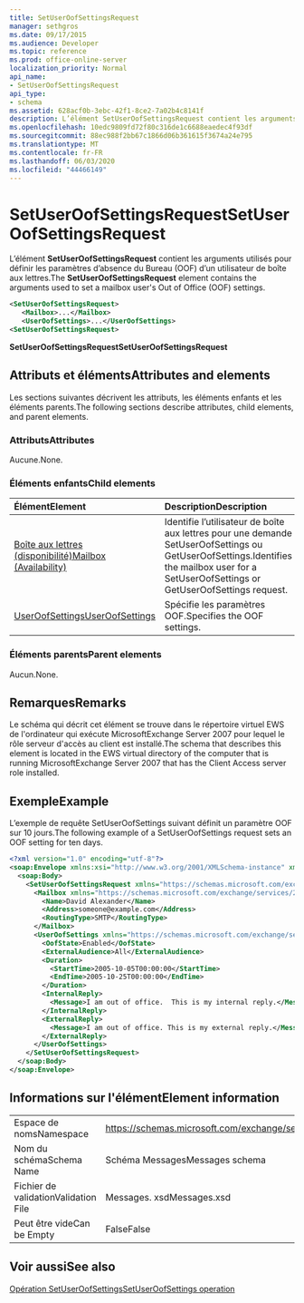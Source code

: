 ```yaml
---
title: SetUserOofSettingsRequest
manager: sethgros
ms.date: 09/17/2015
ms.audience: Developer
ms.topic: reference
ms.prod: office-online-server
localization_priority: Normal
api_name:
- SetUserOofSettingsRequest
api_type:
- schema
ms.assetid: 628acf0b-3ebc-42f1-8ce2-7a02b4c8141f
description: L’élément SetUserOofSettingsRequest contient les arguments utilisés pour définir les paramètres d’absence du Bureau (OOF) d’un utilisateur de boîte aux lettres.
ms.openlocfilehash: 10edc9809fd72f80c316de1c6688eaedec4f93df
ms.sourcegitcommit: 88ec988f2bb67c1866d06b361615f3674a24e795
ms.translationtype: MT
ms.contentlocale: fr-FR
ms.lasthandoff: 06/03/2020
ms.locfileid: "44466149"
---
```

# <a name="setuseroofsettingsrequest"></a><span data-ttu-id="4fc0b-103">SetUserOofSettingsRequest</span><span class="sxs-lookup"><span data-stu-id="4fc0b-103">SetUserOofSettingsRequest</span></span>

<span data-ttu-id="4fc0b-104">L’élément **SetUserOofSettingsRequest** contient les arguments utilisés pour définir les paramètres d’absence du Bureau (OOF) d’un utilisateur de boîte aux lettres.</span><span class="sxs-lookup"><span data-stu-id="4fc0b-104">The **SetUserOofSettingsRequest** element contains the arguments used to set a mailbox user's Out of Office (OOF) settings.</span></span> 
  
```xml
<SetUserOofSettingsRequest>
   <Mailbox>...</Mailbox>
   <UserOofSettings>...</UserOofSettings>
<SetUserOofSettingsRequest>
```

 <span data-ttu-id="4fc0b-105">**SetUserOofSettingsRequest**</span><span class="sxs-lookup"><span data-stu-id="4fc0b-105">**SetUserOofSettingsRequest**</span></span>
## <a name="attributes-and-elements"></a><span data-ttu-id="4fc0b-106">Attributs et éléments</span><span class="sxs-lookup"><span data-stu-id="4fc0b-106">Attributes and elements</span></span>

<span data-ttu-id="4fc0b-107">Les sections suivantes décrivent les attributs, les éléments enfants et les éléments parents.</span><span class="sxs-lookup"><span data-stu-id="4fc0b-107">The following sections describe attributes, child elements, and parent elements.</span></span>
  
### <a name="attributes"></a><span data-ttu-id="4fc0b-108">Attributs</span><span class="sxs-lookup"><span data-stu-id="4fc0b-108">Attributes</span></span>

<span data-ttu-id="4fc0b-109">Aucune.</span><span class="sxs-lookup"><span data-stu-id="4fc0b-109">None.</span></span>
  
### <a name="child-elements"></a><span data-ttu-id="4fc0b-110">Éléments enfants</span><span class="sxs-lookup"><span data-stu-id="4fc0b-110">Child elements</span></span>

|<span data-ttu-id="4fc0b-111">**Élément**</span><span class="sxs-lookup"><span data-stu-id="4fc0b-111">**Element**</span></span>|<span data-ttu-id="4fc0b-112">**Description**</span><span class="sxs-lookup"><span data-stu-id="4fc0b-112">**Description**</span></span>|
|:-----|:-----|
|[<span data-ttu-id="4fc0b-113">Boîte aux lettres (disponibilité)</span><span class="sxs-lookup"><span data-stu-id="4fc0b-113">Mailbox (Availability)</span></span>](mailbox-availability.md) <br/> |<span data-ttu-id="4fc0b-114">Identifie l’utilisateur de boîte aux lettres pour une demande SetUserOofSettings ou GetUserOofSettings.</span><span class="sxs-lookup"><span data-stu-id="4fc0b-114">Identifies the mailbox user for a SetUserOofSettings or GetUserOofSettings request.</span></span>  <br/> |
|[<span data-ttu-id="4fc0b-115">UserOofSettings</span><span class="sxs-lookup"><span data-stu-id="4fc0b-115">UserOofSettings</span></span>](useroofsettings.md) <br/> |<span data-ttu-id="4fc0b-116">Spécifie les paramètres OOF.</span><span class="sxs-lookup"><span data-stu-id="4fc0b-116">Specifies the OOF settings.</span></span>  <br/> |
   
### <a name="parent-elements"></a><span data-ttu-id="4fc0b-117">Éléments parents</span><span class="sxs-lookup"><span data-stu-id="4fc0b-117">Parent elements</span></span>

<span data-ttu-id="4fc0b-118">Aucun.</span><span class="sxs-lookup"><span data-stu-id="4fc0b-118">None.</span></span>
  
## <a name="remarks"></a><span data-ttu-id="4fc0b-119">Remarques</span><span class="sxs-lookup"><span data-stu-id="4fc0b-119">Remarks</span></span>

<span data-ttu-id="4fc0b-120">Le schéma qui décrit cet élément se trouve dans le répertoire virtuel EWS de l'ordinateur qui exécute MicrosoftExchange Server 2007 pour lequel le rôle serveur d'accès au client est installé.</span><span class="sxs-lookup"><span data-stu-id="4fc0b-120">The schema that describes this element is located in the EWS virtual directory of the computer that is running MicrosoftExchange Server 2007 that has the Client Access server role installed.</span></span>
  
## <a name="example"></a><span data-ttu-id="4fc0b-121">Exemple</span><span class="sxs-lookup"><span data-stu-id="4fc0b-121">Example</span></span>

<span data-ttu-id="4fc0b-122">L’exemple de requête SetUserOofSettings suivant définit un paramètre OOF sur 10 jours.</span><span class="sxs-lookup"><span data-stu-id="4fc0b-122">The following example of a SetUserOofSettings request sets an OOF setting for ten days.</span></span>
  
```xml
<?xml version="1.0" encoding="utf-8"?>
<soap:Envelope xmlns:xsi="http://www.w3.org/2001/XMLSchema-instance" xmlns:xsd="http://www.w3.org/2001/XMLSchema" xmlns:soap="http://schemas.xmlsoap.org/soap/envelope/">
  <soap:Body>
    <SetUserOofSettingsRequest xmlns="https://schemas.microsoft.com/exchange/services/2006/messages">
      <Mailbox xmlns="https://schemas.microsoft.com/exchange/services/2006/types">
        <Name>David Alexander</Name>
        <Address>someone@example.com</Address>
        <RoutingType>SMTP</RoutingType>
      </Mailbox>
      <UserOofSettings xmlns="https://schemas.microsoft.com/exchange/services/2006/types">
        <OofState>Enabled</OofState>
        <ExternalAudience>All</ExternalAudience>
        <Duration>
          <StartTime>2005-10-05T00:00:00</StartTime>
          <EndTime>2005-10-25T00:00:00</EndTime>
        </Duration>
        <InternalReply>
          <Message>I am out of office.  This is my internal reply.</Message>
        </InternalReply>
        <ExternalReply>
          <Message>I am out of office. This is my external reply.</Message>
        </ExternalReply>
      </UserOofSettings>
    </SetUserOofSettingsRequest>
  </soap:Body>
</soap:Envelope>
```

## <a name="element-information"></a><span data-ttu-id="4fc0b-123">Informations sur l'élément</span><span class="sxs-lookup"><span data-stu-id="4fc0b-123">Element information</span></span>

|||
|:-----|:-----|
|<span data-ttu-id="4fc0b-124">Espace de noms</span><span class="sxs-lookup"><span data-stu-id="4fc0b-124">Namespace</span></span>  <br/> |https://schemas.microsoft.com/exchange/services/2006/messages  <br/> |
|<span data-ttu-id="4fc0b-125">Nom du schéma</span><span class="sxs-lookup"><span data-stu-id="4fc0b-125">Schema Name</span></span>  <br/> |<span data-ttu-id="4fc0b-126">Schéma Messages</span><span class="sxs-lookup"><span data-stu-id="4fc0b-126">Messages schema</span></span>  <br/> |
|<span data-ttu-id="4fc0b-127">Fichier de validation</span><span class="sxs-lookup"><span data-stu-id="4fc0b-127">Validation File</span></span>  <br/> |<span data-ttu-id="4fc0b-128">Messages. xsd</span><span class="sxs-lookup"><span data-stu-id="4fc0b-128">Messages.xsd</span></span>  <br/> |
|<span data-ttu-id="4fc0b-129">Peut être vide</span><span class="sxs-lookup"><span data-stu-id="4fc0b-129">Can be Empty</span></span>  <br/> |<span data-ttu-id="4fc0b-130">False</span><span class="sxs-lookup"><span data-stu-id="4fc0b-130">False</span></span>  <br/> |
   
## <a name="see-also"></a><span data-ttu-id="4fc0b-131">Voir aussi</span><span class="sxs-lookup"><span data-stu-id="4fc0b-131">See also</span></span>



[<span data-ttu-id="4fc0b-132">Opération SetUserOofSettings</span><span class="sxs-lookup"><span data-stu-id="4fc0b-132">SetUserOofSettings operation</span></span>](setuseroofsettings-operation.md)

